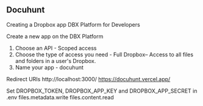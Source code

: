 ## Docuhunt

Creating a Dropbox app
DBX Platform for Developers

Create a new app on the DBX Platform

1. Choose an API - Scoped access
2. Choose the type of access you need - Full Dropbox– Access to all files and folders in a user's Dropbox.
3. Name your app - docuhunt

Redirect URIs
http://localhost:3000/
https://docuhunt.vercel.app/

Set DROPBOX_TOKEN, DROPBOX_APP_KEY and DROPBOX_APP_SECRET in .env
files.metadata.write
files.content.read
